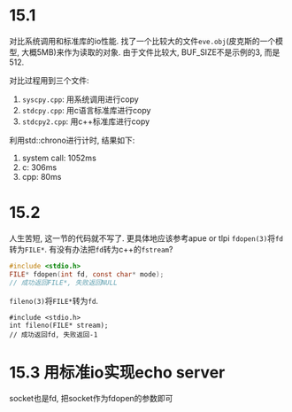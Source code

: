 # 15.1
对比系统调用和标准库的io性能. 找了一个比较大的文件`eve.obj`(皮克斯的一个模型, 大概5MB)来作为读取的对象.
由于文件比较大, BUF_SIZE不是示例的3, 而是512.

对比过程用到三个文件:
1. `syscpy.cpp`: 用系统调用进行copy
2. `stdcpy.cpp`: 用c语言标准库进行copy
3. `stdcpy2.cpp`: 用c++标准库进行copy

利用std::chrono进行计时, 结果如下: 
1. system call: 1052ms
2. c: 306ms
3. cpp: 80ms

# 15.2
人生苦短, 这一节的代码就不写了. 更具体地应该参考apue or tlpi
`fdopen(3)`将`fd`转为`FILE*`. 有没有办法把`fd`转为c++的`fstream`?

```c
#include <stdio.h>
FILE* fdopen(int fd, const char* mode);
// 成功返回FILE*, 失败返回NULL
```

`fileno(3)`将`FILE*`转为`fd`.
```
#include <stdio.h>
int fileno(FILE* stream);
// 成功返回fd, 失败返回-1
```

# 15.3 用标准io实现echo server
socket也是fd, 把socket作为fdopen的参数即可